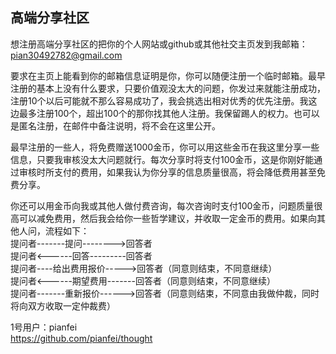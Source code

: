 
## 高端分享社区

想注册高端分享社区的把你的个人网站或github或其他社交主页发到我邮箱：pian30492782@gmail.com

要求在主页上能看到你的邮箱信息证明是你，你可以随便注册一个临时邮箱。最早注册的基本上没有什么要求，只要价值观没太大的问题，你发过来就能注册成功，注册10个以后可能就不那么容易成功了，我会挑选出相对优秀的优先注册。我这边最多注册100个，超出100个的那你找其他人注册。我保留踢人的权力。也可以是匿名注册，在邮件中备注说明，将不会在这里公开。

最早注册的一些人，将免费赠送1000金币，你可以用这些金币在我这里分享一些信息，只要我审核没太大问题就行。每次分享时将支付100金币，这是你刚好能通过审核时所支付的费用，如果我认为你分享的信息质量很高，将会降低费用甚至免费分享。

你还可以用金币向我或其他人做付费咨询，每次咨询时支付100金币，问题质量很高可以减免费用，然后我会给你一些哲学建议，并收取一定金币的费用。如果向其他人问，流程如下：         
提问者-------提问-------->回答者 <br>
提问者<------回答---------回答者 <br>
提问者----给出费用报价----->回答者（同意则结束，不同意继续） <br>
提问者<------期望费用-------回答者（同意则结束，不同意继续） <br>
提问者-------重新报价------>回答者（同意则结束，不同意由我做仲裁，同时将向双方收取一定仲裁费） <br>

1号用户：pianfei  <br>
https://github.com/pianfei/thought


